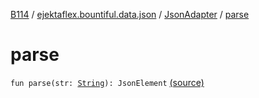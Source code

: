 [B114](../../index.md) / [ejektaflex.bountiful.data.json](../index.md) / [JsonAdapter](index.md) / [parse](./parse.md)

# parse

`fun parse(str: `[`String`](https://kotlinlang.org/api/latest/jvm/stdlib/kotlin/-string/index.html)`): JsonElement` [(source)](https://github.com/ejektaflex/Bountiful/tree/develop/src/main/kotlin/ejektaflex/bountiful/data/json/JsonAdapter.kt#L29)